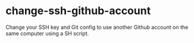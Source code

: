 # change-ssh-github-account
Change your SSH key and Git config to use another Github account on the same computer using a SH script.
